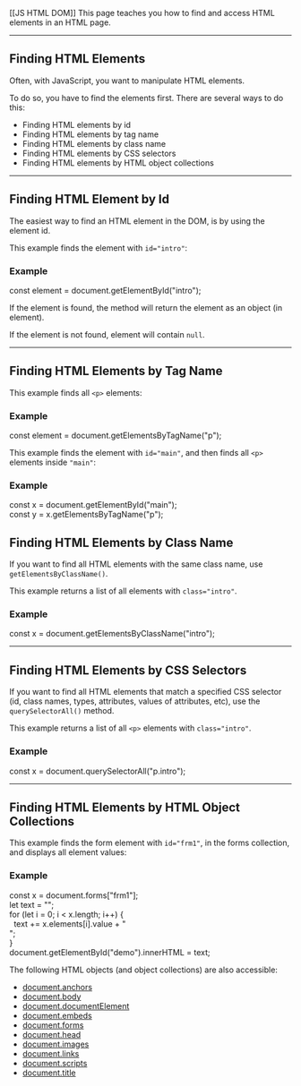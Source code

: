 [[JS HTML DOM]]
This page teaches you how to find and access HTML elements in an HTML page.

---

## Finding HTML Elements

Often, with JavaScript, you want to manipulate HTML elements.

To do so, you have to find the elements first. There are several ways to do this:

-   Finding HTML elements by id
-   Finding HTML elements by tag name
-   Finding HTML elements by class name
-   Finding HTML elements by CSS selectors
-   Finding HTML elements by HTML object collections

---

## Finding HTML Element by Id

The easiest way to find an HTML element in the DOM, is by using the element id.

This example finds the element with `id="intro"`:

### Example

const element = document.getElementById("intro");

If the element is found, the method will return the element as an object (in element).

If the element is not found, element will contain `null`.

---

## Finding HTML Elements by Tag Name

This example finds all `<p>` elements:

### Example

const element = document.getElementsByTagName("p");

This example finds the element with `id="main"`, and then finds all `<p>` elements inside `"main"`:

### Example

const x = document.getElementById("main");  
const y = x.getElementsByTagName("p");

## Finding HTML Elements by Class Name

If you want to find all HTML elements with the same class name, use `getElementsByClassName()`.  

This example returns a list of all elements with `class="intro"`.

### Example

const x = document.getElementsByClassName("intro");

---

## Finding HTML Elements by CSS Selectors

If you want to find all HTML elements that match a specified CSS selector (id, class names, types, attributes, values of attributes, etc), use the `querySelectorAll()` method.  

This example returns a list of all `<p>` elements with `class="intro"`.

### Example

const x = document.querySelectorAll("p.intro");

---

## Finding HTML Elements by HTML Object Collections

This example finds the form element with `id="frm1"`, in the forms collection, and displays all element values:

### Example

const x = document.forms["frm1"];  
let text = "";  
for (let i = 0; i < x.length; i++) {  
  text += x.elements[i].value + "<br>";  
}  
document.getElementById("demo").innerHTML = text;

The following HTML objects (and object collections) are also accessible:

-   [document.anchors](https://www.w3schools.com/js/tryit.asp?filename=tryjs_doc_anchors)
-   [document.body](https://www.w3schools.com/js/tryit.asp?filename=tryjs_doc_body)
-   [document.documentElement](https://www.w3schools.com/js/tryit.asp?filename=tryjs_doc_element)
-   [document.embeds](https://www.w3schools.com/js/tryit.asp?filename=tryjs_doc_embeds)
-   [document.forms](https://www.w3schools.com/js/tryit.asp?filename=tryjs_doc_forms)
-   [document.head](https://www.w3schools.com/js/tryit.asp?filename=tryjs_doc_head)
-   [document.images](https://www.w3schools.com/js/tryit.asp?filename=tryjs_doc_images)
-   [document.links](https://www.w3schools.com/js/tryit.asp?filename=tryjs_doc_links)
-   [document.scripts](https://www.w3schools.com/js/tryit.asp?filename=tryjs_doc_scripts)
-   [document.title](https://www.w3schools.com/js/tryit.asp?filename=tryjs_doc_title)